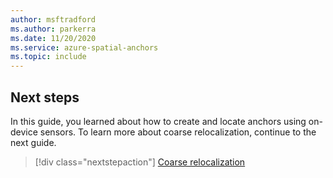 ```yaml
---
author: msftradford
ms.author: parkerra
ms.date: 11/20/2020
ms.service: azure-spatial-anchors
ms.topic: include
---
```


## Next steps

In this guide, you learned about how to create and locate anchors using on-device sensors. To learn more about coarse relocalization, continue to the next guide.

> [!div class="nextstepaction"]
> [Coarse relocalization](/azure/spatial-anchors/concepts/coarse-reloc/)
